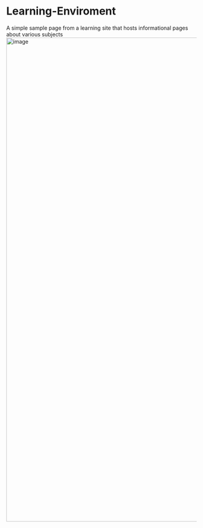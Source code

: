 # Learning-Enviroment

A simple sample page from a learning site that hosts informational pages about various subjects
<img width="1279" alt="image" src="https://user-images.githubusercontent.com/64540871/159373831-dba5e1c1-e0c7-4429-82ee-e6bf1e695ac7.png">
